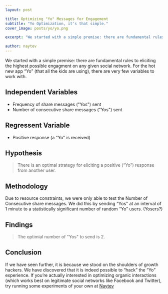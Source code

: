```yaml
---
layout: post

title: Optimizing "Yo" Messages for Engagement
subtitle: "Yo Optimization, it's that simple."
cover_image: posts/yo/yo.png

excerpt: "We started with a simple premise: there are fundamental rules to eliciting the highest possible engagement."

author: naytev
---
```


We started with a simple premise: there are fundamental rules to eliciting the highest possible engagment on any given social network. For the hot new app “Yo” (that all the kids are using), there are very few variables to work with.

## Independent Variables

* Frequency of share messages ("Yos") sent
* Number of consecutive share messages ("Yos") sent

## Regressent Variable

* Positive response (a "Yo" is received)

## Hypothesis

> There is an optimal strategy for eliciting a positive (“Yo”) response from another user.

## Methodology

Due to resource constraints, we were only able to test the Number of Consecutive share messages. We did this by sending “Yos” at an interval of 1 minute to a statistically significant number of random “Yo” users. (Yosers?)

## Findings

> The optimial number of "Yos" to send is 2.

## Conclusion

If we have seen further, it is because we stood on the shoulders of growth hackers. We have discovered that it is indeed possible to “hack” the “Yo” experience. If you’re actually interested in optimizing organic interactions (which works best on legitimate social networks like Facebook and Twitter), try running some experiments of your own at [Naytev](http://www.naytev.com "Naytev")